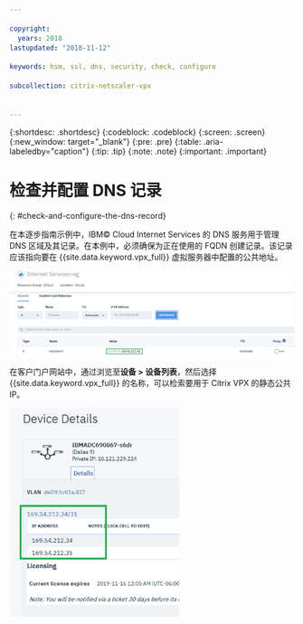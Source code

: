```yaml
---

copyright:
  years: 2018
lastupdated: "2018-11-12"

keywords: hsm, ssl, dns, security, check, configure

subcollection: citrix-netscaler-vpx


---
```


{:shortdesc: .shortdesc}
{:codeblock: .codeblock}
{:screen: .screen}
{:new_window: target="_blank"}
{:pre: .pre}
{:table: .aria-labeledby="caption"}
{:tip: .tip}
{:note: .note}
{:important: .important}

# 检查并配置 DNS 记录
{: #check-and-configure-the-dns-record}

在本逐步指南示例中，IBM© Cloud Internet Services 的 DNS 服务用于管理 DNS 区域及其记录。在本例中，必须确保为正在使用的 FQDN 创建记录。该记录应该指向要在 {{site.data.keyword.vpx_full}} 虚拟服务器中配置的公共地址。

<img src="images/12-add-record.png" alt="图样" style="width: 700px;"/>

在客户门户网站中，通过浏览至**设备 > 设备列表**，然后选择 {{site.data.keyword.vpx_full}} 的名称，可以检索要用于 Citrix VPX 的静态公共 IP。

<img src="images/13-check-ip.png" alt="图样" style="width: 300px;"/>
